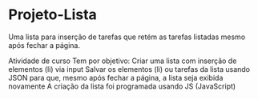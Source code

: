 # Projeto-Lista
Uma lista para inserção de tarefas que retém as tarefas listadas mesmo após fechar a página.

Atividade de curso
Tem por objetivo:
  Criar uma lista com inserção de elementos (li) via input
  Salvar os elementos (li) ou tarefas da lista usando JSON para que, mesmo após fechar a página, a lista seja exibida novamente
  A criação da lista foi programada usando JS (JavaScript)
